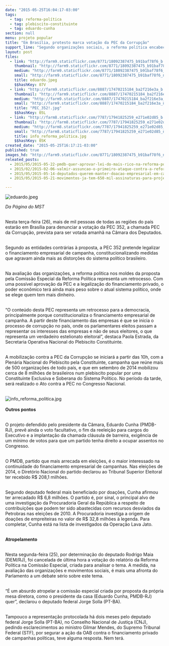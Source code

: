 ```yaml
---
date: "2015-05-25T16:04:17-03:00"
tags:
  - tag: reforma-política
  - tag: plebiscito-constituinte
  - tag: eduardo-cunha
section: null
menu: projeto popular
title: "Em Brasília, protesto marca votação da PEC da Corrupção"
support_line: "Segundo organizações sociais, a reforma política encabeçada pelo Congresso seria um retrocesso ainda maior do sistema político atual."
layout: post
files:
  - link: "http://farm9.staticflickr.com/8771/18092387475_b91baf78f6_b.jpg"
    thumbnail: "http://farm9.staticflickr.com/8771/18092387475_b91baf78f6_t.jpg"
    medium: "http://farm9.staticflickr.com/8771/18092387475_b91baf78f6_z.jpg"
    small: "http://farm9.staticflickr.com/8771/18092387475_b91baf78f6_n.jpg"
    title: eduardo.jpeg
    $$hashKey: 07V
  - link: "http://farm9.staticflickr.com/8887/17470215184_ba2f216e3a_b.jpg"
    thumbnail: "http://farm9.staticflickr.com/8887/17470215184_ba2f216e3a_t.jpg"
    medium: "http://farm9.staticflickr.com/8887/17470215184_ba2f216e3a_z.jpg"
    small: "http://farm9.staticflickr.com/8887/17470215184_ba2f216e3a_n.jpg"
    title: "PEC_352!.jpg"
    $$hashKey: 05L
  - link: "http://farm8.staticflickr.com/7787/17941825259_e271e02d85_b.jpg"
    thumbnail: "http://farm8.staticflickr.com/7787/17941825259_e271e02d85_t.jpg"
    medium: "http://farm8.staticflickr.com/7787/17941825259_e271e02d85_z.jpg"
    small: "http://farm8.staticflickr.com/7787/17941825259_e271e02d85_n.jpg"
    title: info_reforma_politica.jpg
    $$hashKey: 05K
created_date: "2015-05-25T16:17:21-03:00"
published: true
images_hd: "http://farm9.staticflickr.com/8771/18092387475_b91baf78f6_n.jpg"
releated_posts:
  - 2015/05/2015-05-22-pmdb-quer-aprovar-lei-do-mais-rico-na-reforma-politica.md
  - 2015/02/2015-02-06-valmir-assuncao-o-primeiro-ataque-contra-a-reforma-politica.md
  - 2015/05/2015-05-14-deputados-querem-manter-doacao-empresarial-em-campanhas.md
  - 2015/05/2015-05-21-movimentos-ja-tem-650-mil-assinaturas-para-projeto-popular-de-reforma-politica.md

---
```

<p><img alt="eduardo.jpeg" src="http://farm9.staticflickr.com/8771/18092387475_b91baf78f6_b.jpg" /></p>

<p><em>Da P&aacute;gina do MST</em></p>

<p><br />
Nesta ter&ccedil;a-feira (26), mais de mil pessoas de todas as regi&otilde;es do pa&iacute;s estar&atilde;o em Bras&iacute;lia para denunciar a vota&ccedil;&atilde;o da PEC 352, a chamada PEC da Corrup&ccedil;&atilde;o, prevista para ser votada amanh&atilde; na C&acirc;mara dos Deputados.</p>

<p><br />
Segundo as entidades contr&aacute;rias &agrave; proposta, a PEC 352 pretende legalizar o financiamento empresarial de campanha, constitucionalizando medidas que agravam ainda mais as distor&ccedil;&otilde;es do sistema pol&iacute;tico brasileiro.</p>

<p><br />
Na avalia&ccedil;&atilde;o das organiza&ccedil;&otilde;es, a reforma pol&iacute;tica nos moldes da proposta pela Comiss&atilde;o Especial da Reforma Pol&iacute;tica representa um retrocesso. Com uma poss&iacute;vel aprova&ccedil;&atilde;o da PEC e a legaliza&ccedil;&atilde;o do financiamento privado, o poder econ&ocirc;mico ter&aacute; ainda mais peso sobre o atual sistema pol&iacute;tico, onde se elege quem tem mais dinheiro.</p>

<p><br />
&ldquo;O conte&uacute;do desta PEC representa um retrocesso para a democracia, principalmente porque constitucionaliza o financiamento empresarial de campanha. A partir deste financiamento das empresas &eacute; que se inicia o processo de corrup&ccedil;&atilde;o no pa&iacute;s, onde os parlamentares eleitos passam a representar os interesses das empresas e n&atilde;o de seus eleitores, o que representa um verdadeiro estelionato eleitoral&rdquo;, destaca Paola Estrada, da Secretaria Operativa Nacional do Plebiscito Constituinte.</p>

<p><br />
A mobiliza&ccedil;&atilde;o contra a PEC da Corrup&ccedil;&atilde;o se iniciar&aacute; a partir das 10h, com a Plen&aacute;ria Nacional do Plebiscito pela Constituinte, campanha que re&uacute;ne mais de 500 organiza&ccedil;&otilde;es de todo pa&iacute;s, e que em setembro de 2014 mobilizou cerca de 8 milh&otilde;es de brasileiros num plebiscito popular por uma Constituinte Exclusiva e Soberana do Sistema Pol&iacute;tico. No per&iacute;odo da tarde, ser&aacute; realizado o Ato contra a PEC no Congresso Nacional.<br />
&nbsp;</p>

<p><img alt="info_reforma_politica.jpg" src="http://farm8.staticflickr.com/7787/17941825259_e271e02d85_b.jpg" /><br />
<br />
<strong>Outros pontos&nbsp;</strong></p>

<p><br />
O projeto defendido pelo presidente da C&acirc;mara, Eduardo Cunha (PMDB-RJ), prev&ecirc; ainda o voto facultativo, o fim da reelei&ccedil;&atilde;o para cargos do Executivo e a implanta&ccedil;&atilde;o da chamada cl&aacute;usula de barreira, exig&ecirc;ncia de um m&iacute;nimo de votos para que um partido tenha direito a ocupar assentos no Congresso.</p>

<p><br />
O PMDB, partido que mais arrecada em elei&ccedil;&otilde;es, &eacute; o maior interessado na continuidade do financiamento empresarial de campanhas. Nas elei&ccedil;&otilde;es de 2014, o Diret&oacute;rio Nacional do partido declarou ao Tribunal Superior Eleitoral ter recebido R$ 208,1 milh&otilde;es.</p>

<p><br />
Segundo deputado federal mais beneficiado por doa&ccedil;&otilde;es, Cunha afirmou ter arrecadado R$ 6,8 milh&otilde;es. O partido &eacute;, por sinal, o principal alvo de uma investiga&ccedil;&atilde;o da Procuradoria Geral da Rep&uacute;blica a respeito de contribui&ccedil;&otilde;es que podem ter sido abastecidas com recursos desviados da Petrobras nas elei&ccedil;&otilde;es de 2010. A Procuradoria investiga a origem de doa&ccedil;&otilde;es de empreiteiras no valor de R$ 32,8 milh&otilde;es &agrave; legenda. Para completar, Cunha est&aacute; na lista de investigados da Opera&ccedil;&atilde;o Lava Jato.</p>

<p><br />
<strong>Atropelamento</strong></p>

<p><br />
Nesta segunda-feira (25), por determina&ccedil;&atilde;o do deputado Rodrigo Maia (DEM/RJ), foi cancelada de &uacute;ltima hora a vota&ccedil;&atilde;o do relat&oacute;rio da Reforma Pol&iacute;tica na Comiss&atilde;o Especial, criada para analisar o tema. A medida, na avalia&ccedil;&atilde;o das organiza&ccedil;&otilde;es e movimentos sociais, &eacute; mais uma afronta do Parlamento a um debate s&eacute;rio sobre este tema.</p>

<p><br />
&ldquo;&Eacute; um absurdo atropelar a comiss&atilde;o especial criada por proposta da pr&oacute;pria mesa diretora, como o presidente da casa (Eduardo Cunha, PMDB-RJ) quer&rdquo;, declarou o deputado federal Jorge Solla (PT-BA).</p>

<p><br />
Tampouco a representa&ccedil;&atilde;o protocolada h&aacute; dois meses pelo deputado federal Jorge Solla (PT-BA), no Conselho Nacional de Justi&ccedil;a (CNJ), pedindo esclarecimentos ao ministro Gilmar Mendes, do Supremo Tribunal Federal (STF), por segurar a a&ccedil;&atilde;o da OAB contra o financiamento privado de campanhas pol&iacute;ticas, teve alguma resposta. Nem ter&aacute;.</p>
